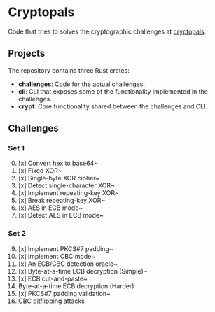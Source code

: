 # Cryptopals

Code that tries to solves the cryptographic challenges at [cryptopals](https://cryptopals.com/).

## Projects
The repository contains three Rust crates:
 - **challenges**: Code for the actual challenges.
 - **cli**: CLI that exposes some of the functionality implemented in the challenges.
 - **crypt**: Core functionality shared between the challenges and CLI.

## Challenges

### Set 1
 0. [x] Convert hex to base64~
 1. [x] Fixed XOR~
 2. [x] Single-byte XOR cipher~
 3. [x] Detect single-character XOR~
 6. [x] Implement repeating-key XOR~
 6. [x] Break repeating-key XOR~
 7. [x] AES in ECB mode~
 8. [x] Detect AES in ECB mode~

### Set 2
 9.  [x] Implement PKCS#7 padding~
 10. [x] Implement CBC mode~
 11. [x] An ECB/CBC detection oracle~
 12. [x] Byte-at-a-time ECB decryption (Simple)~
 13. [x] ECB cut-and-paste~
 14. Byte-at-a-time ECB decryption (Harder)
 15. [x] PKCS#7 padding validation~
 16. CBC bitflipping attacks
